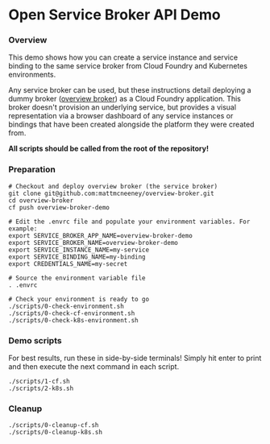 # Open Service Broker API Demo

### Overview
This demo shows how you can create a service instance and service binding
to the same service broker from Cloud Foundry and Kubernetes environments.

Any service broker can be used, but these instructions detail deploying a
dummy broker ([overview broker](https://github.com/mattmcneeney/overview-broker))
as a Cloud Foundry application. This broker doesn't provision an underlying
service, but provides a visual representation via a browser dashboard of any
service instances or bindings that have been created alongside the platform
they were created from.

**All scripts should be called from the root of the repository!**

### Preparation
```
# Checkout and deploy overview broker (the service broker)
git clone git@github.com:mattmcneeney/overview-broker.git
cd overview-broker
cf push overview-broker-demo

# Edit the .envrc file and populate your environment variables. For example:
export SERVICE_BROKER_APP_NAME=overview-broker-demo
export SERVICE_BROKER_NAME=overview-broker-demo
export SERVICE_INSTANCE_NAME=my-service
export SERVICE_BINDING_NAME=my-binding
export CREDENTIALS_NAME=my-secret

# Source the environment variable file
. .envrc

# Check your environment is ready to go
./scripts/0-check-environment.sh
./scripts/0-check-cf-environment.sh
./scripts/0-check-k8s-environment.sh
```

### Demo scripts
For best results, run these in side-by-side terminals! Simply hit enter to
print and then execute the next command in each script.
```
./scripts/1-cf.sh
./scripts/2-k8s.sh
```

### Cleanup
```
./scripts/0-cleanup-cf.sh
./scripts/0-cleanup-k8s.sh
```
